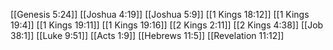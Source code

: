 [[Genesis 5:24]]
[[Joshua 4:19]]
[[Joshua 5:9]]
[[1 Kings 18:12]]
[[1 Kings 19:4]]
[[1 Kings 19:11]]
[[1 Kings 19:16]]
[[2 Kings 2:11]]
[[2 Kings 4:38]]
[[Job 38:1]]
[[Luke 9:51]]
[[Acts 1:9]]
[[Hebrews 11:5]]
[[Revelation 11:12]]
